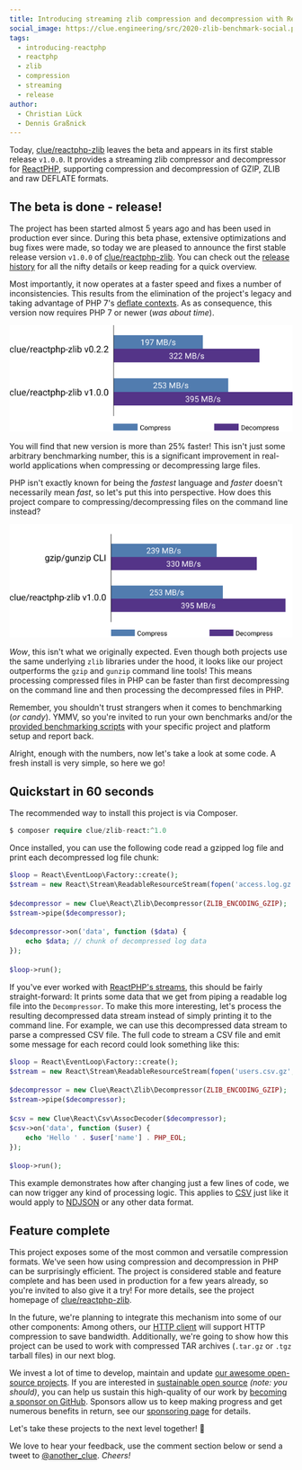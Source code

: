 ```yaml
---
title: Introducing streaming zlib compression and decompression with ReactPHP
social_image: https://clue.engineering/src/2020-zlib-benchmark-social.png
tags:
  - introducing-reactphp
  - reactphp
  - zlib
  - compression
  - streaming
  - release
author:
  - Christian Lück
  - Dennis Graßnick
---
```


Today, [clue/reactphp-zlib](https://github.com/clue/reactphp-zlib) leaves the beta and appears in its first stable release `v1.0.0`.
It provides a streaming zlib compressor and decompressor for [ReactPHP](https://reactphp.org/), supporting compression and decompression of GZIP, ZLIB and raw DEFLATE formats.

## The beta is done - release!

The project has been started almost 5 years ago and has been used in production ever since.
During this beta phase, extensive optimizations and bug fixes were made, so today we are pleased to announce the first stable release version `v1.0.0` of [clue/reactphp-zlib](https://github.com/clue/reactphp-zlib).
You can check out the [release history](https://github.com/clue/reactphp-zlib/releases) for all the nifty details or keep reading for a quick overview.

Most importantly, it now operates at a faster speed and fixes a number of inconsistencies.
This results from the elimination of the project's legacy and taking advantage of PHP 7's [deflate contexts](https://www.php.net/manual/en/function.deflate-init.php).
As as consequence, this version now requires PHP 7 or newer (*was about time*).

![](../src/2020-zlib-benchmark-new.png)

You will find that new version is more than 25% faster!
This isn't just some arbitrary benchmarking number, this is a significant improvement in real-world applications when compressing or decompressing large files.

PHP isn't exactly known for being the *fastest* language and *faster* doesn't necessarily mean *fast*, so let's put this into perspective.
How does this project compare to compressing/decompressing files on the command line instead?

![](../src/2020-zlib-benchmark-gzip.png)

*Wow*, this isn't what we originally expected.
Even though both projects use the same underlying `zlib` libraries under the hood,
it looks like our project outperforms the `gzip` and `gunzip` command line tools!
This means processing compressed files in PHP can be faster than first decompressing on the command line and then processing the decompressed files in PHP.

Remember, you shouldn't trust strangers when it comes to benchmarking (*or candy*).
YMMV, so you're invited to run your own benchmarks and/or the [provided benchmarking scripts](https://github.com/clue/reactphp-zlib/pull/24) with your specific project and platform setup and report back.

Alright, enough with the numbers, now let's take a look at some code.
A fresh install is very simple, so here we go!

## Quickstart in 60 seconds

The recommended way to install this project is via Composer.

```php
$ composer require clue/zlib-react:^1.0
```

Once installed, you can use the following code read a gzipped log file and print each decompressed log file chunk:

```php
$loop = React\EventLoop\Factory::create();
$stream = new React\Stream\ReadableResourceStream(fopen('access.log.gz', 'r'), $loop);

$decompressor = new Clue\React\Zlib\Decompressor(ZLIB_ENCODING_GZIP);
$stream->pipe($decompressor);

$decompressor->on('data', function ($data) {
    echo $data; // chunk of decompressed log data
});

$loop->run();
```

If you've ever worked with [ReactPHP's streams](https://reactphp.org/stream/), this should be fairly straight-forward:
It prints some data that we get from piping a readable log file into the `Decompressor`.
To make this more interesting, let's process the resulting decompressed data stream instead of simply printing it to the command line.
For example, we can use this decompressed data stream to parse a compressed CSV file.
The full code to stream a CSV file and emit some message for each record could look something like this:

```php
$loop = React\EventLoop\Factory::create();
$stream = new React\Stream\ReadableResourceStream(fopen('users.csv.gz', 'r'), $loop);

$decompressor = new Clue\React\Zlib\Decompressor(ZLIB_ENCODING_GZIP);
$stream->pipe($decompressor);

$csv = new Clue\React\Csv\AssocDecoder($decompressor);
$csv->on('data', function ($user) {
    echo 'Hello ' . $user['name'] . PHP_EOL;
});

$loop->run();
```

This example demonstrates how after changing just a few lines of code, we can now trigger any kind of processing logic.
This applies to [CSV](https://clue.engineering/2018/introducing-reactphp-csv) just like it would apply to [NDJSON](https://clue.engineering/2018/introducing-reactphp-ndjson) or any other data format.

## Feature complete

This project exposes some of the most common and versatile compression formats.
We've seen how using compression and decompression in PHP can be surprisingly efficient.
The project is considered stable and feature complete and has been used in production for a few years already, so you're invited to also give it a try!
For more details, see the project homepage of [clue/reactphp-zlib](https://github.com/clue/reactphp-zlib).

In the future, we're planning to integrate this mechanism into some of our other components:
Among others, our [HTTP client](https://clue.engineering/2018/introducing-reactphp-buzz) will support HTTP compression to save bandwidth.
Additionally, we're going to show how this project can be used to work with compressed TAR archives (`.tar.gz` or `.tgz` tarball files) in our next blog.

We invest a lot of time to develop, maintain and update [our awesome open-source projects](https://github.com/clue?tab=repositories). 
If you are interested in [sustainable open source](https://clue.engineering/2020/2019-sustainability-report) *(note: you should)*, you can help us sustain this high-quality of our work by [becoming a sponsor on GitHub](https://github.com/sponsors/clue). Sponsors allow us to keep making progress and get numerous benefits in return, see our [sponsoring page](https://github.com/sponsors/clue) for details.

Let's take these projects to the next level together! 🚀

We love to hear your feedback, use the comment section below or send a tweet to [@another_clue](https://twitter.com/another_clue).
*Cheers!*
